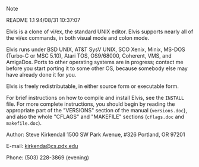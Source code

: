 > [!NOTE]
>	
>	README	1.1	94/08/31 10:37:07
>

Elvis is a clone of vi/ex, the standard UNIX editor.  Elvis supports
nearly all of the vi/ex commands, in both visual mode and colon mode.

Elvis runs under BSD UNIX, AT&T SysV UNIX, SCO Xenix, Minix, MS-DOS
(Turbo-C or MSC 5.10), Atari TOS, OS9/68000, Coherent, VMS, and
AmigaDos.  Ports to other operating systems are in progress; contact me
before you start porting it to some other OS, because somebody else may
have already done it for you.

Elvis is freely redistributable, in either source form or executable
form.

For brief instructions on how to compile and install Elvis, see the
`INSTALL` file.  For more complete instructions, you should begin by
reading the appropriate part of the "VERSIONS" section of the manual
(`versions.doc`), and also the whole "CFLAGS" and "MAKEFILE" sections
(`cflags.doc` and `makefile.doc`).

Author: Steve Kirkendall
	1500 SW Park Avenue,  #326
	Portland, OR   97201

E-mail:	kirkenda@cs.pdx.edu

Phone:	(503) 228-3869 (evening)
